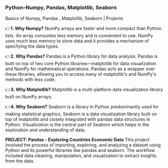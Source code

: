 ### Python-Numpy, Pandas, Matplotlib, Seaborn
Basics of Numpy, Pandas , Matplotlib, Seaborn | Projects

👉**1. Why Numpy?**
NumPy arrays are faster and more compact than Python lists. An array consumes less memory and is convenient to use. NumPy uses much less memory to store data and it provides a mechanism of specifying the data types.

👉**2. Why Pandas?**
Pandas is a Python library for data analysis. Pandas is built on top of two core Python libraries—matplotlib for data visualization and NumPy for mathematical operations. Pandas acts as a wrapper over these libraries, allowing you to access many of matplotlib's and NumPy's methods with less code.

👉**3. Why Matplotlib?**
Matplotlib is a multi-platform data visualization library built on NumPy arrays.

👉**4. Why Seaborn?**
Seaborn is a library in Python predominantly used for making statistical graphics. Seaborn is a data visualization library built on top of matplotlib and closely integrated with pandas data structures in Python. Visualization is the central part of Seaborn which helps in the exploration and understanding of data.

**PROJECT: Pandas - Exploring Countries Economic Data**
This project involved the process of importing, exploring, and analyzing a dataset using Python and its powerful libraries like pandas and seaborn. The workflow included data cleaning, manipulation, and visualization to extract insights from the data.

